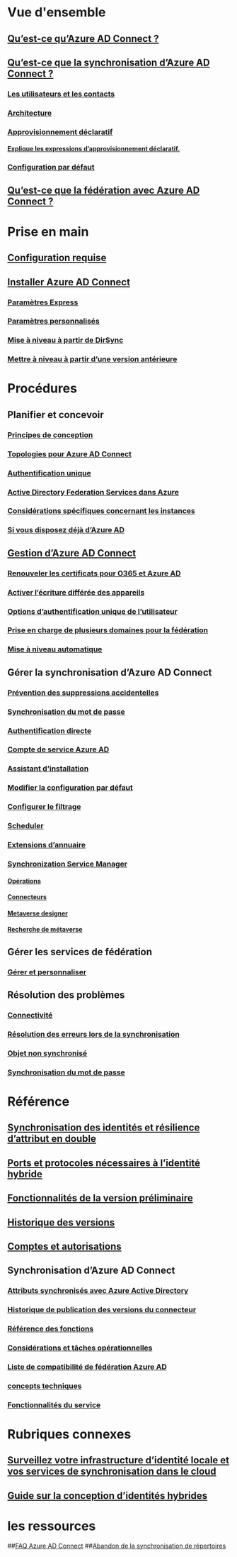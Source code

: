 # Vue d'ensemble
## [Qu’est-ce qu’Azure AD Connect ?](active-directory-aadconnect.md)
## [Qu’est-ce que la synchronisation d’Azure AD Connect ?](active-directory-aadconnectsync-whatis.md)
### [Les utilisateurs et les contacts](active-directory-aadconnectsync-understanding-users-and-contacts.md)
### [Architecture](active-directory-aadconnectsync-understanding-architecture.md)
### [Approvisionnement déclaratif](active-directory-aadconnectsync-understanding-declarative-provisioning.md)
#### [Explique les expressions d’approvisionnement déclaratif.](active-directory-aadconnectsync-understanding-declarative-provisioning-expressions.md)
### [Configuration par défaut](active-directory-aadconnectsync-understanding-default-configuration.md)
## [Qu’est-ce que la fédération avec Azure AD Connect ?](active-directory-aadconnectfed-whatis.md)


# Prise en main
## [Configuration requise](active-directory-aadconnect-prerequisites.md)
## [Installer Azure AD Connect](active-directory-aadconnect-select-installation.md)
### [Paramètres Express](active-directory-aadconnect-get-started-express.md)
### [Paramètres personnalisés](active-directory-aadconnect-get-started-custom.md)
### [Mise à niveau à partir de DirSync](active-directory-aadconnect-dirsync-upgrade-get-started.md)
### [Mettre à niveau à partir d’une version antérieure](active-directory-aadconnect-upgrade-previous-version.md)


# Procédures
## Planifier et concevoir
### [Principes de conception](active-directory-aadconnect-design-concepts.md)
### [Topologies pour Azure AD Connect](active-directory-aadconnect-topologies.md)
### [Authentification unique](active-directory-aadconnect-sso.md)
### [Active Directory Federation Services dans Azure](active-directory-aadconnect-azure-adfs.md)
### [Considérations spécifiques concernant les instances](active-directory-aadconnect-instances.md)
### [Si vous disposez déjà d’Azure AD](active-directory-aadconnect-existing-tenant.md)
## [Gestion d’Azure AD Connect](active-directory-aadconnect-whats-next.md)
### [Renouveler les certificats pour O365 et Azure AD](active-directory-aadconnect-o365-certs.md)
### [Activer l’écriture différée des appareils](active-directory-aadconnect-feature-device-writeback.md)
### [Options d’authentification unique de l’utilisateur](active-directory-aadconnect-user-signin.md)
### [Prise en charge de plusieurs domaines pour la fédération](active-directory-aadconnect-multiple-domains.md)
### [Mise à niveau automatique](active-directory-aadconnect-feature-automatic-upgrade.md)



## Gérer la synchronisation d’Azure AD Connect
### [Prévention des suppressions accidentelles](active-directory-aadconnectsync-feature-prevent-accidental-deletes.md)
### [Synchronisation du mot de passe](active-directory-aadconnectsync-implement-password-synchronization.md)
### [Authentification directe](active-directory-aadconnect-pass-through-authentication.md)
### [Compte de service Azure AD](active-directory-aadconnectsync-howto-azureadaccount.md)
### [Assistant d’installation](active-directory-aadconnectsync-installation-wizard.md)
### [Modifier la configuration par défaut](active-directory-aadconnectsync-best-practices-changing-default-configuration.md)
### [Configurer le filtrage](active-directory-aadconnectsync-configure-filtering.md)
### [Scheduler](active-directory-aadconnectsync-feature-scheduler.md)
### [Extensions d’annuaire](active-directory-aadconnectsync-feature-directory-extensions.md)

### [Synchronization Service Manager](active-directory-aadconnectsync-service-manager-ui.md)
#### [Opérations](active-directory-aadconnectsync-service-manager-ui-operations.md)
#### [Connecteurs](active-directory-aadconnectsync-service-manager-ui-connectors.md)
#### [Metaverse designer](active-directory-aadconnectsync-service-manager-ui-mvdesigner.md)
#### [Recherche de métaverse](active-directory-aadconnectsync-service-manager-ui-mvsearch.md)


## Gérer les services de fédération
### [Gérer et personnaliser](active-directory-aadconnect-federation-management.md)


## Résolution des problèmes
### [Connectivité](active-directory-aadconnect-troubleshoot-connectivity.md)
### [Résolution des erreurs lors de la synchronisation](active-directory-aadconnect-troubleshoot-sync-errors.md)
### [Objet non synchronisé](active-directory-aadconnectsync-troubleshoot-object-not-syncing.md)
### [Synchronisation du mot de passe](active-directory-aadconnectsync-troubleshoot-password-synchronization.md)

# Référence
## [Synchronisation des identités et résilience d’attribut en double](active-directory-aadconnectsyncservice-duplicate-attribute-resiliency.md)
## [Ports et protocoles nécessaires à l’identité hybride](active-directory-aadconnect-ports.md)
## [Fonctionnalités de la version préliminaire](active-directory-aadconnect-feature-preview.md)
## [Historique des versions](active-directory-aadconnect-version-history.md)
## [Comptes et autorisations](active-directory-aadconnect-accounts-permissions.md)

## Synchronisation d’Azure AD Connect
### [Attributs synchronisés avec Azure Active Directory](active-directory-aadconnectsync-attributes-synchronized.md)
### [Historique de publication des versions du connecteur](active-directory-aadconnectsync-connector-version-history.md)
### [Référence des fonctions](active-directory-aadconnectsync-functions-reference.md)
### [Considérations et tâches opérationnelles](active-directory-aadconnectsync-operations.md)
### [Liste de compatibilité de fédération Azure AD](active-directory-aadconnect-federation-compatibility.md)
### [concepts techniques](active-directory-aadconnectsync-technical-concepts.md)
### [Fonctionnalités du service](active-directory-aadconnectsyncservice-features.md)




# Rubriques connexes
## [Surveillez votre infrastructure d’identité locale et vos services de synchronisation dans le cloud](../connect-health/active-directory-aadconnect-health.md)
## [Guide sur la conception d’identités hybrides](https://azure.microsoft.com/documentation/articles/active-directory-hybrid-identity-design-considerations-overview/)


# les ressources
##[FAQ Azure AD Connect](active-directory-aadconnect-faq.md)
##[Abandon de la synchronisation de répertoires](active-directory-aadconnect-dirsync-deprecated.md)
